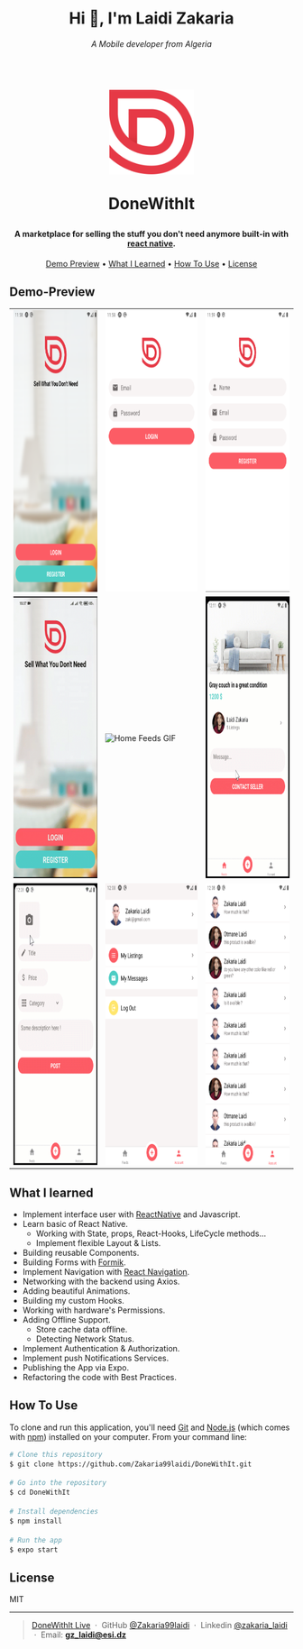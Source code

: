 <h1 align="center">
  Hi 👋, I'm Laidi Zakaria
  <h6 align="center">A Mobile developer from Algeria</h6>
</h1>

<h1 align="center">
  <br>
  <a href="https://expo.dev/@zakaria_laidi/DoneWithIt"><img src="./app/assets/logo-red.png" alt="DoneWithIt" width="150"></a>
  <br>

**DoneWithIt**
<br>

</h1>

<h4 align="center">A marketplace for selling the stuff you don't need anymore built-in with <a href="https://reactnative.dev/" target="_blank">react native</a>.</h4>

<p align="center">
  <a href="#demo-preview">Demo Preview</a> •
  <a href="#what-i-learned">What I Learned</a> •
  <a href="#how-to-use">How To Use</a> •
  <a href="#license">License</a>
</p>

## Demo-Preview

<center>
  <table>
    <tr>
      <td><img src="./Demo/1. Welcome Screen.png" alt="Welcome Screen" height="500"></td>
      <td><img src="./Demo/2. Login Screen.png" alt="Login Screen" height="500"></td>
      <td><img src="./Demo/3. Register Screen.png" alt="Register Screen" height="500"></td>
    </tr>
    <tr>
      <td><img src="./Demo/Gif/Login.gif" alt="Login GIF" height="500"></td>
      <td><img src="./Demo/Gif/Home Feeds.gif" alt="Home Feeds GIF" height="500"></td>
      <td><img src="./Demo/Gif/Send message with Notifications.gif" alt="Sending message GIF" height="500"></td>
    </tr>
    <tr>
      <td><img src="./Demo/Gif/Add new product.gif" alt="Add new product GIF" height="500"></td>
      <td><img src="./Demo/7. Account Screen.png" alt="Account Screen" height="500"></td>
      <td><img src="./Demo/8. Messages Screen.png" alt="Messages Screen" height="500"></td>
    </tr>
  </table>
</center>

## What I learned

- Implement interface user with [ReactNative](https://reactnative.dev/) and Javascript.
- Learn basic of React Native.
  - Working with State, props, React-Hooks, LifeCycle methods...
  - Implement flexible Layout & Lists.
- Building reusable Components.
- Building Forms with [Formik](https://formik.org/).
- Implement Navigation with [React Navigation](https://reactnavigation.org/).
- Networking with the backend using Axios.
- Adding beautiful Animations.
- Building my custom Hooks.
- Working with hardware's Permissions.
- Adding Offline Support.
  - Store cache data offline.
  - Detecting Network Status.
- Implement Authentication & Authorization.
- Implement push Notifications Services.
- Publishing the App via Expo.
- Refactoring the code with Best Practices.

## How To Use

To clone and run this application, you'll need [Git](https://git-scm.com) and [Node.js](https://nodejs.org/en/download/) (which comes with [npm](http://npmjs.com)) installed on your computer. From your command line:

```bash
# Clone this repository
$ git clone https://github.com/Zakaria99laidi/DoneWithIt.git

# Go into the repository
$ cd DoneWithIt

# Install dependencies
$ npm install

# Run the app
$ expo start
```

## License

MIT

---

> [DoneWithIt Live](https://expo.dev/@zakaria_laidi/DoneWithIt) &nbsp;&middot;&nbsp;
> GitHub [@Zakaria99laidi](https://github.com/Zakaria99laidi) &nbsp;&middot;&nbsp;
> Linkedin [@zakaria_laidi](https://www.linkedin.com/in/zakaria-laidi-5a5525195/) &nbsp;&middot;&nbsp;
> Email: **gz_laidi@esi.dz**

